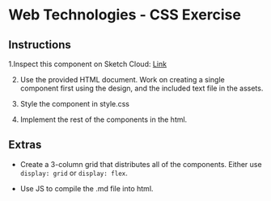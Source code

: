 # Web Technologies - CSS Exercise

## Instructions

1.Inspect this component on Sketch Cloud: [Link](https://sketch.cloud/s/oJaK5/a/2adAP5#Inspector)

2. Use the provided HTML document. Work on creating a single component first using the design, and the included text file in the assets.

3. Style the component in style.css

4. Implement the rest of the components in the html.

## Extras

- Create a 3-column grid that distributes all of the components. Either use `display: grid` or `display: flex`.

- Use JS to compile the .md file into html.
